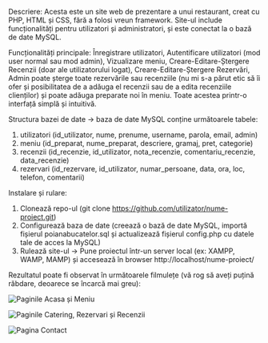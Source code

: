 

Descriere:
Acesta este un site web de prezentare a unui restaurant, creat cu PHP, HTML și CSS, fără a folosi vreun framework.
Site-ul include funcționalități pentru utilizatori și administratori, și este conectat la o bază de date MySQL.


Funcționalități principale: Înregistrare utilizatori, Autentificare utilizatori (mod user normal sau mod admin), Vizualizare meniu, 
Creare-Editare-Ștergere Recenzii (doar ale utilizatorului logat), Creare-Editare-Ștergere Rezervări, Admin poate șterge toate rezervările sau recenziile (nu mi s-a părut etic să îi ofer și posibilitatea de a adăuga el recenzii sau de a edita recenziile clienților) și poate adăuga preparate noi în meniu. Toate acestea printr-o interfață simplă și intuitivă.


Structura bazei de date -> baza de date MySQL conține următoarele tabele:
1. utilizatori (id_utilizator, nume, prenume, username, parola, email, admin)
2. meniu (id_preparat, nume_preparat, descriere, gramaj, pret, categorie)
3. recenzii (id_recenzie, id_utilizator, nota_recenzie, comentariu_recenzie, data_recenzie)
4. rezervari (id_rezervare, id_utilizator, numar_persoane, data, ora, loc, telefon, comentarii)

Instalare și rulare:
1. Clonează repo-ul (git clone https://github.com/utilizator/nume-proiect.git)
2. Configurează baza de date (creează o bază de date MySQL, importă fișierul poianabucatelor.sql și actualizează fișierul config.php cu datele tale de acces la MySQL)
3. Rulează site-ul -> Pune proiectul într-un server local (ex: XAMPP, WAMP, MAMP) și accesează în browser http://localhost/nume-proiect/


Rezultatul poate fi observat în următoarele filmulețe (vă rog să aveți puțină răbdare, deoarece se încarcă mai greu):


![Paginile Acasa și Meniu](Images/video1.gif)


![Paginile Catering, Rezervari și Recenzii](Images/video2.gif)


![Pagina Contact](Images/video3.gif)